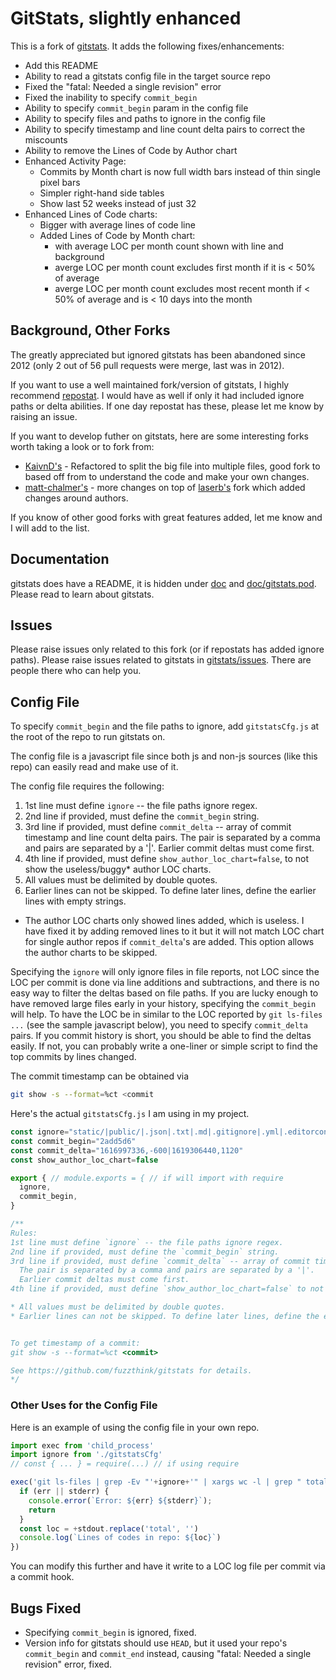 # GitStats, slightly enhanced

This is a fork of [gitstats](https://github.com/hoxu/gitstats). It adds the following fixes/enhancements:

- Add this README
- Ability to read a gitstats config file in the target source repo
- Fixed the "fatal: Needed a single revision" error
- Fixed the inability to specify `commit_begin`
- Ability to specify `commit_begin` param in the config file
- Ability to specify files and paths to ignore in the config file
- Ability to specify timestamp and line count delta pairs to correct the miscounts
- Ability to remove the Lines of Code by Author chart
- Enhanced Activity Page:
  - Commits by Month chart is now full width bars instead of thin single pixel bars 
  - Simpler right-hand side tables
  - Show last 52 weeks instead of just 32
- Enhanced Lines of Code charts:
  - Bigger with average lines of code line 
  - Added Lines of Code by Month chart:
    - with average LOC per month count shown with line and background
    - averge LOC per month count excludes first month if it is < 50% of average  
    - averge LOC per month count excludes most recent month if < 50% of average and is < 10 days into the month


## Background, Other Forks

The greatly appreciated but ignored gitstats has been abandoned since 2012 (only 2 out of 56 pull requests were merge, last was in 2012).

If you want to use a well maintained fork/version of gitstats, I highly recommend [repostat](https://github.com/vifactor/repostat). I would have as well if only it had included ignore paths or delta abilities. If one day repostat has these, please let me know by raising an issue.  

If you want to develop futher on gitstats, here are some interesting forks worth taking a look or to fork from:

- [KaivnD's](https://github.com/KaivnD/gitstats/commits/master) - Refactored to split the big file into multiple files, good fork to based off from to understand the code and make your own changes.
- [matt-chalmer's](https://github.com/matt-chalmers/gitstats/commits/master) - more changes on top of [laserb's](https://github.com/laserb/gitstats/commits/master) fork which added changes around authors.

If you know of other good forks with great features added, let me know and I will add to the list.

## Documentation

gitstats does have a README, it is hidden under [doc](doc) and [doc/gitstats.pod](doc/gitstats.pod). Please read to learn about gitstats.


## Issues

Please raise issues only related to this fork (or if repostats has added ignore paths).
Please raise issues related to gitstats in [gitstats/issues](https://github.com/hoxu/gitstats/issues). There are people there who can help you.


## Config File

To specify `commit_begin` and the file paths to ignore, add `gitstatsCfg.js` at the root of the repo to run gitstats on.

The config file is a javascript file since both js and non-js sources (like this repo) can easily read and make use of it.

The config file requires the following:

1. 1st line must define `ignore` -- the file paths ignore regex.
2. 2nd line if provided, must define the `commit_begin` string.
3. 3rd line if provided, must define `commit_delta` -- array of commit timestamp and line count delta pairs.
  The pair is separated by a comma and pairs are separated by a '|'.
  Earlier commit deltas must come first.
4. 4th line if provided, must define `show_author_loc_chart=false`, to not show the useless/buggy* author LOC charts.
5. All values must be delimited by double quotes.
6. Earlier lines can not be skipped. To define later lines, define the earlier lines with empty strings.

* The author LOC charts only showed lines added, which is useless. I have fixed it by adding removed lines to it but it will not match LOC chart for single author repos if `commit_delta`'s are added. This option allows the author charts to be skipped.

Specifying the `ignore` will only ignore files in file reports, not LOC since the LOC per commit is done via line additions and subtractions, and there is no easy way to filter the deltas based on file paths. If you are lucky enough to have removed large files early in your history, specifying the `commit_begin` will help. To have the LOC be in similar to the LOC reported by `git ls-files ...` (see the sample javascript below), you need to specify `commit_delta` pairs. If you commit history is short, you should be able to find the deltas easily. If not, you can probably write a one-liner or simple script to find the top commits by lines changed.

The commit timestamp can be obtained via 

```bash
git show -s --format=%ct <commit
```

Here's the actual `gitstatsCfg.js` I am using in my project.

```javascript
const ignore="static/|public/|.json|.txt|.md|.gitignore|.yml|.editorconfig|.lock|chart/config.js"
const commit_begin="2add5d6"
const commit_delta="1616997336,-600|1619306440,1120" 
const show_author_loc_chart=false

export { // module.exports = { // if will import with require
  ignore,
  commit_begin,
}

/**
Rules:
1st line must define `ignore` -- the file paths ignore regex.
2nd line if provided, must define the `commit_begin` string.
3rd line if provided, must define `commit_delta` -- array of commit timestamp and line count delta pairs.
  The pair is separated by a comma and pairs are separated by a '|'.
  Earlier commit deltas must come first.
4th line if provided, must define `show_author_loc_chart=false` to not show the buggy author LOC charts.

* All values must be delimited by double quotes.
* Earlier lines can not be skipped. To define later lines, define the earlier lines with empty strings.


To get timestamp of a commit:
git show -s --format=%ct <commit>

See https://github.com/fuzzthink/gitstats for details.
*/
```

### Other Uses for the Config File

Here is an example of using the config file in your own repo.

```javascript
import exec from 'child_process'
import ignore from './gitstatsCfg'
// const { ... } = require(...) // if using require

exec('git ls-files | grep -Ev "'+ignore+'" | xargs wc -l | grep " total"', (err, stdout, stderr) => {
  if (err || stderr) {
    console.error(`Error: ${err} ${stderr}`);
    return
  }
  const loc = +stdout.replace('total', '')
  console.log(`Lines of codes in repo: ${loc}`)
})
```

You can modify this further and have it write to a LOC log file per commit via a commit hook.


## Bugs Fixed

- Specifying `commit_begin` is ignored, fixed.
- Version info for gitstats should use `HEAD`, but it used your repo's `commit_begin` and `commit_end` instead, causing "fatal: Needed a single revision" error, fixed.